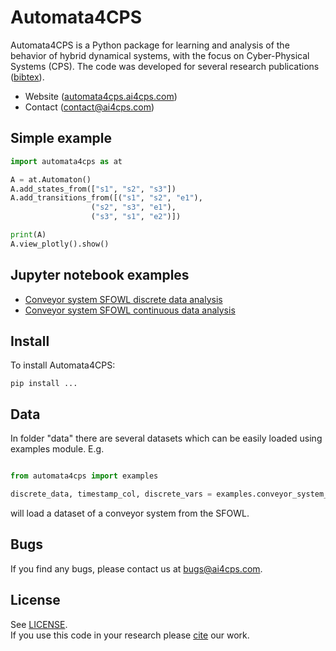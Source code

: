 # Automata4CPS 

Automata4CPS is a Python package for learning and analysis 
of the behavior of hybrid dynamical systems, with the focus on 
Cyber-Physical Systems (CPS).
The code was developed for several research publications ([bibtex](cite.bib)).

-   Website ([automata4cps.ai4cps.com](http://automata4cps.ai4cps.com))
-   Contact ([contact@ai4cps.com](mailto:contact@ai4cps.com))


## Simple example

```python
import automata4cps as at

A = at.Automaton()
A.add_states_from(["s1", "s2", "s3"])
A.add_transitions_from([("s1", "s2", "e1"),
                  ("s2", "s3", "e1"),
                  ("s3", "s1", "e2")])

print(A)
A.view_plotly().show()
 ```

## Jupyter notebook examples

- [Conveyor system SFOWL discrete data analysis](notebooks/Conveyors_SFOWL_discrete.ipynb)
- [Conveyor system SFOWL continuous data analysis](notebooks/Conveyors_SFOWL_cont.ipynb)


## Install

To install Automata4CPS:

```
pip install ...
```

## Data

In folder "data" there are several datasets which can be easily loaded using examples module.
E.g.

```python

from automata4cps import examples

discrete_data, timestamp_col, discrete_vars = examples.conveyor_system_sfowl("discrete")
```
will load a dataset of a conveyor system from the SFOWL.

## Bugs
If you find any bugs, please contact us at [bugs@ai4cps.com](mailto:bugs@ai4cps.com).


## License

See [LICENSE](LICENSE).  
If you use this code in your research please [cite](cite.bib) our work. 
